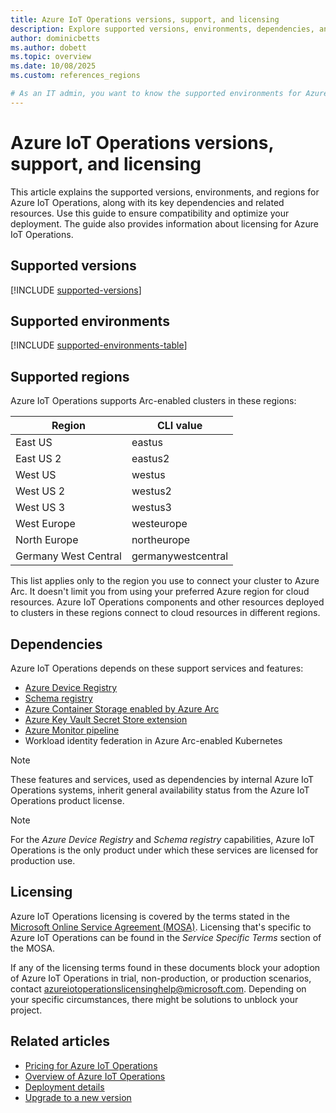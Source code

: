 ```yaml
---
title: Azure IoT Operations versions, support, and licensing
description: Explore supported versions, environments, dependencies, and licensing for Azure IoT Operations deployments.
author: dominicbetts
ms.author: dobett
ms.topic: overview
ms.date: 10/08/2025
ms.custom: references_regions

# As an IT admin, you want to know the supported environments for Azure IoT Operations to plan your deployment effectively.
---
```


# Azure IoT Operations versions, support, and licensing

This article explains the supported versions, environments, and regions for Azure IoT Operations, along with its key dependencies and related resources. Use this guide to ensure compatibility and optimize your deployment. The guide also provides information about licensing for Azure IoT Operations.

## Supported versions

[!INCLUDE [supported-versions](includes/supported-versions.md)]

## Supported environments

[!INCLUDE [supported-environments-table](includes/supported-environments-table.md)]

## Supported regions

Azure IoT Operations supports Arc-enabled clusters in these regions:

| Region       | CLI value   |
|--------------|-------------|
| East US      | eastus      |
| East US 2    | eastus2     |
| West US      | westus      |
| West US 2    | westus2     |
| West US 3    | westus3     |
| West Europe  | westeurope  |
| North Europe | northeurope |
| Germany West Central | germanywestcentral |

This list applies only to the region you use to connect your cluster to Azure Arc. It doesn't limit you from using your preferred Azure region for cloud resources. Azure IoT Operations components and other resources deployed to clusters in these regions connect to cloud resources in different regions.

## Dependencies

Azure IoT Operations depends on these support services and features:

* [Azure Device Registry](./discover-manage-assets/overview-manage-assets.md#azure-device-registry)
* [Schema registry](./connect-to-cloud/concept-schema-registry.md)
* [Azure Container Storage enabled by Azure Arc](/azure/azure-arc/container-storage/overview)
* [Azure Key Vault Secret Store extension](/azure/azure-arc/kubernetes/secret-store-extension)
* [Azure Monitor pipeline](/azure/azure-monitor/essentials/edge-pipeline-configure)
* Workload identity federation in Azure Arc-enabled Kubernetes

> [!NOTE]
> These features and services, used as dependencies by internal Azure IoT Operations systems, inherit general availability status from the Azure IoT Operations product license.

> [!NOTE]
> For the *Azure Device Registry* and *Schema registry* capabilities, Azure IoT Operations is the only product under which these  services are licensed for production use.

## Licensing

Azure IoT Operations licensing is covered by the terms stated in the [Microsoft Online Service Agreement (MOSA)](https://www.microsoft.com/licensing/terms/productoffering/MicrosoftAzure/MOSA). Licensing that's specific to Azure IoT Operations can be found in the *Service Specific Terms* section of the MOSA.

If any of the licensing terms found in these documents block your adoption of Azure IoT Operations in trial, non-production, or production scenarios, contact [azureiotoperationslicensinghelp@microsoft.com](mailto:azureiotoperationslicensinghelp@microsoft.com). Depending on your specific circumstances, there might be solutions to unblock your project.

## Related articles

* [Pricing for Azure IoT Operations](https://azure.microsoft.com/pricing/details/iot-operations/)
* [Overview of Azure IoT Operations](overview-iot-operations.md)
* [Deployment details](deploy-iot-ops/overview-deploy.md)
* [Upgrade to a new version](deploy-iot-ops/howto-upgrade.md)
